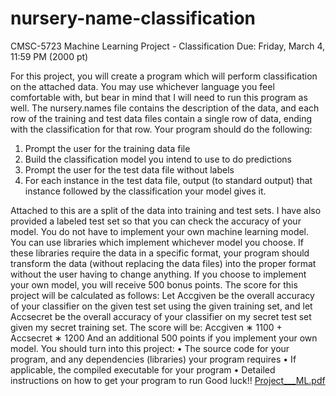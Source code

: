 # nursery-name-classification
CMSC-5723 Machine Learning Project - Classification 
Due: Friday, March 4, 11:59 PM (2000 pt) 

For this project, you will create a program which will perform classification on the attached data. You may use whichever language you feel comfortable with, but bear in mind that I will need to run this program as well. The nursery.names file contains the description of the data, and each row of the training and test data files contain a single row of data, ending with the classification for that row. Your program should do the following: 

1. Prompt the user for the training data file 
2. Build the classification model you intend to use to do predictions 
3. Prompt the user for the test data file without labels 
4. For each instance in the test data file, output (to standard output) that instance followed by the classification your model gives it. 
 
Attached to this are a split of the data into training and test sets. I have also provided a labeled test set so that you can check the accuracy of your model. 
You do not have to implement your own machine learning model. You can use libraries which implement whichever model you choose. If these libraries require the data in a specific format, your program should transform the data (without replacing the data files) into the proper format without the user having to change anything. 
If you choose to implement your own model, you will receive 500 bonus points. 
The score for this project will be calculated as follows: 
Let Accgiven be the overall accuracy of your classifier on the given test set using the given training set, and let Accsecret be the overall accuracy of your classifier on my secret test set given my secret training set. 
The score will be: Accgiven ∗ 1100 + Accsecret ∗ 1200 And an additional 500 points if you implement your own model. 
You should turn into this project: 
• The source code for your program, and any dependencies (libraries) your program requires 
• If applicable, the compiled executable for your program 
• Detailed instructions on how to get your program to run 
Good luck!!
[Project___ML.pdf](https://github.com/Octo-Spin/nursery-name-classification/files/8175016/Project___ML.pdf)
